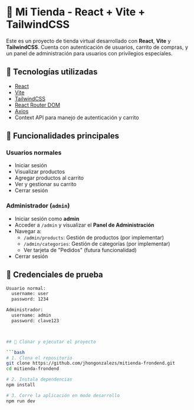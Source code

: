# 🛒 Mi Tienda - React + Vite + TailwindCSS

Este es un proyecto de tienda virtual desarrollado con **React**, **Vite** y **TailwindCSS**. Cuenta con autenticación de usuarios, carrito de compras, y un panel de administración para usuarios con privilegios especiales.

## 🚀 Tecnologías utilizadas

- [React](https://react.dev/)
- [Vite](https://vitejs.dev/)
- [TailwindCSS](https://tailwindcss.com/)
- [React Router DOM](https://reactrouter.com/)
- [Axios](https://axios-http.com/)
- Context API para manejo de autenticación y carrito

## 🔐 Funcionalidades principales

### Usuarios normales
- Iniciar sesión
- Visualizar productos
- Agregar productos al carrito
- Ver y gestionar su carrito
- Cerrar sesión

### Administrador (`admin`)
- Iniciar sesión como **admin**
- Acceder a `/admin` y visualizar el **Panel de Administración**
- Navegar a:
  - `/admin/products`: Gestión de productos (por implementar)
  - `/admin/categories`: Gestión de categorías (por implementar)
  - Ver tarjeta de "Pedidos" (futura funcionalidad)
- Cerrar sesión

## 🧪 Credenciales de prueba

```bash
Usuario normal:
  username: user
  password: 1234

Administrador:
  username: admin
  password: clave123



## 🚀 Clonar y ejecutar el proyecto

```bash
# 1. Clona el repositorio
git clone https://github.com/jhongonzalezs/mitienda-frondend.git
cd mitienda-frondend

# 2. Instala dependencias
npm install

# 3. Corre la aplicación en modo desarrollo
npm run dev
